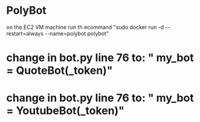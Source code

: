 # PolyBot
on the EC2 VM machine run th ecommand "sudo docker run -d --restart=always --name=polybot polybot"

# change in bot.py line 76 to: "    my_bot = QuoteBot(_token)"
# change in bot.py line 76 to: "    my_bot = YoutubeBot(_token)"
